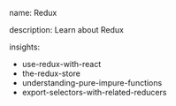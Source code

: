 name: Redux

description: Learn about Redux

insights:
  - use-redux-with-react
  - the-redux-store
  - understanding-pure-impure-functions
  - export-selectors-with-related-reducers